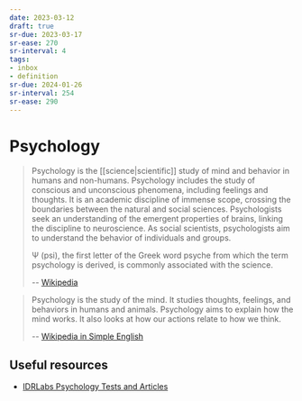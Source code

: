 ```yaml
---
date: 2023-03-12
draft: true
sr-due: 2023-03-17
sr-ease: 270
sr-interval: 4
tags:
- inbox
- definition
sr-due: 2024-01-26
sr-interval: 254
sr-ease: 290
---
```


# Psychology

> Psychology is the [[science|scientific]] study of mind and
> behavior in humans and non-humans. Psychology includes the study of conscious
> and unconscious phenomena, including feelings and thoughts. It is an academic
> discipline of immense scope, crossing the boundaries between the natural and
> social sciences. Psychologists seek an understanding of the emergent
> properties of brains, linking the discipline to neuroscience. As social
> scientists, psychologists aim to understand the behavior of individuals and
> groups.
>
> Ψ (psi), the first letter of the Greek word psyche from which the term
> psychology is derived, is commonly associated with the science.
>
> -- [Wikipedia](https://en.wikipedia.org/wiki/Psychology)

> Psychology is the study of the mind. It studies thoughts, feelings, and
> behaviors in humans and animals. Psychology aims to explain how the mind
> works. It also looks at how our actions relate to how we think.
>
> -- [Wikipedia in Simple English](https://simple.wikipedia.org/wiki/Psychology)

## Useful resources

- [IDRLabs Psychology Tests and Articles](https://www.idrlabs.com/)
